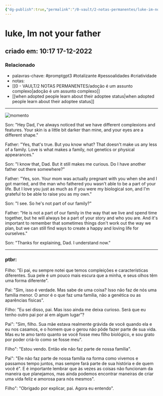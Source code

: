 ```yaml
---
{"dg-publish":true,"permalink":"/0-vault/2-notas-permanentes/luke-im-not-your-father/","tags":["permanente","promptgpt3","totalizante","pessoalidades","criatividade"],"dgHomeLink":true,"dgShowLocalGraph":true,"dgShowFileTree":true,"dgEnableSearch":true,"noteIcon":""}
---
```


# luke, Im not your father
## criado em: 10:17 17-12-2022

### Relacionado
- palavras-chave: #promptgpt3 #totalizante #pessoalidades #criatividade 
- notas: 
- [[0 - VAULT/2 NOTAS PERMANENTES/adoção é um assunto complexo\|adoção é um assunto complexo]]
- [[when adopted people learn about their adoptee status\|when adopted people learn about their adoptee status]]
---
![momento](https://i.postimg.cc/7ZWL2gVh/DALL-E-2022-12-17-10-26-57-a-father-tells-his-five-year-old-son-that-he-is-adopted-photo-everyda.png)

Son: "Hey Dad, I've always noticed that we have different complexions and features. Your skin is a little bit darker than mine, and your eyes are a different shape."

Father: "Yes, that's true. But you know what? That doesn't make us any less of a family. Love is what makes a family, not genetics or physical appearances."

Son: "I know that, Dad. But it still makes me curious. Do I have another father out there somewhere?"

Father: "Yes, son. Your mom was actually pregnant with you when she and I got married, and the man who fathered you wasn't able to be a part of your life. But I love you just as much as if you were my biological son, and I'm grateful to be able to raise you as my own."

Son: "I see. So he's not part of our family?"

Father: "He is not a part of our family in the way that we live and spend time together, but he will always be a part of your story and who you are. And it's important to remember that sometimes things don't work out the way we plan, but we can still find ways to create a happy and loving life for ourselves."

Son: "Thanks for explaining, Dad. I understand now."

---
###  ptbr:

Filho: "Ei pai, eu sempre notei que temos compleições e características diferentes. Sua pele é um pouco mais escura que a minha, e seus olhos têm uma forma diferente".

Pai: "Sim, isso é verdade. Mas sabe de uma coisa? Isso não faz de nós uma família menor. O amor é o que faz uma família, não a genética ou as aparências físicas".

Filho: "Eu sei disso, pai. Mas isso ainda me deixa curioso. Será que eu tenho outro pai por aí em algum lugar"?

Pai": "Sim, filho. Sua mãe estava realmente grávida de você quando ela e eu nos casamos, e o homem que o gerou não pôde fazer parte de sua vida. Mas eu te amo tanto quanto se você fosse meu filho biológico, e sou grato por poder criá-lo como se fosse meu".

Filho": "Estou vendo. Então ele não faz parte de nossa família".

Pai": "Ele não faz parte de nossa família na forma como vivemos e passamos tempo juntos, mas sempre fará parte de sua história e de quem você é". E é importante lembrar que às vezes as coisas não funcionam da maneira que planejamos, mas ainda podemos encontrar maneiras de criar uma vida feliz e amorosa para nós mesmos".

Filho": "Obrigado por explicar, pai. Agora eu entendo".
